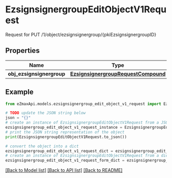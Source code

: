 # EzsignsignergroupEditObjectV1Request

Request for PUT /1/object/ezsignsignergroup/{pkiEzsignsignergroupID}

## Properties

Name | Type | Description | Notes
------------ | ------------- | ------------- | -------------
**obj_ezsignsignergroup** | [**EzsignsignergroupRequestCompound**](EzsignsignergroupRequestCompound.md) |  | 

## Example

```python
from eZmaxApi.models.ezsignsignergroup_edit_object_v1_request import EzsignsignergroupEditObjectV1Request

# TODO update the JSON string below
json = "{}"
# create an instance of EzsignsignergroupEditObjectV1Request from a JSON string
ezsignsignergroup_edit_object_v1_request_instance = EzsignsignergroupEditObjectV1Request.from_json(json)
# print the JSON string representation of the object
print(EzsignsignergroupEditObjectV1Request.to_json())

# convert the object into a dict
ezsignsignergroup_edit_object_v1_request_dict = ezsignsignergroup_edit_object_v1_request_instance.to_dict()
# create an instance of EzsignsignergroupEditObjectV1Request from a dict
ezsignsignergroup_edit_object_v1_request_form_dict = ezsignsignergroup_edit_object_v1_request.from_dict(ezsignsignergroup_edit_object_v1_request_dict)
```
[[Back to Model list]](../README.md#documentation-for-models) [[Back to API list]](../README.md#documentation-for-api-endpoints) [[Back to README]](../README.md)


